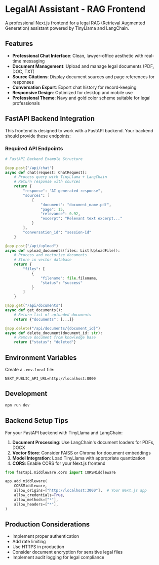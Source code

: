 # LegalAI Assistant - RAG Frontend

A professional Next.js frontend for a legal RAG (Retrieval Augmented Generation) assistant powered by TinyLlama and LangChain.

## Features

- **Professional Chat Interface**: Clean, lawyer-office aesthetic with real-time messaging
- **Document Management**: Upload and manage legal documents (PDF, DOC, TXT)
- **Source Citations**: Display document sources and page references for responses
- **Conversation Export**: Export chat history for record-keeping
- **Responsive Design**: Optimized for desktop and mobile use
- **Professional Theme**: Navy and gold color scheme suitable for legal professionals

## FastAPI Backend Integration
This frontend is designed to work with a FastAPI backend. Your backend should provide these endpoints:

### Required API Endpoints




```python
# FastAPI Backend Example Structure

@app.post("/api/chat")
async def chat(request: ChatRequest):
    # Process query with TinyLlama + LangChain
    # Return response with sources
    return {
        "response": "AI generated response",
        "sources": [
            {
                "document": "document_name.pdf",
                "page": 15,
                "relevance": 0.92,
                "excerpt": "Relevant text excerpt..."
            }
        ],
        "conversation_id": "session-id"
    }

@app.post("/api/upload")
async def upload_documents(files: List[UploadFile]):
    # Process and vectorize documents
    # Store in vector database
    return {
        "files": [
            {
                "filename": file.filename,
                "status": "success"
            }
        ]
    }

@app.get("/api/documents")
async def get_documents():
    # Return list of uploaded documents
    return {"documents": [...]}

@app.delete("/api/documents/{document_id}")
async def delete_document(document_id: str):
    # Remove document from knowledge base
    return {"status": "deleted"}
```

## Environment Variables

Create a `.env.local` file:

```env
NEXT_PUBLIC_API_URL=http://localhost:8000
```

## Development

```bash
npm run dev
```

## Backend Setup Tips

For your FastAPI backend with TinyLlama and LangChain:

1. **Document Processing**: Use LangChain's document loaders for PDFs, DOCX
2. **Vector Store**: Consider FAISS or Chroma for document embeddings
3. **Model Integration**: Load TinyLlama with appropriate quantization
4. **CORS**: Enable CORS for your Next.js frontend

```python
from fastapi.middleware.cors import CORSMiddleware

app.add_middleware(
    CORSMiddleware,
    allow_origins=["http://localhost:3000"],  # Your Next.js app
    allow_credentials=True,
    allow_methods=["*"],
    allow_headers=["*"],
)
```

## Production Considerations

- Implement proper authentication
- Add rate limiting
- Use HTTPS in production
- Consider document encryption for sensitive legal files
- Implement audit logging for legal compliance